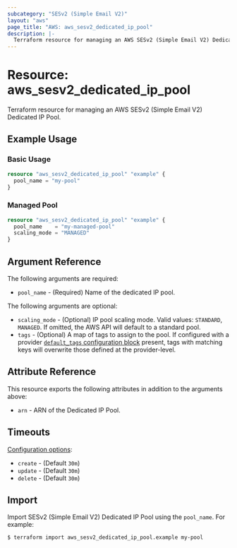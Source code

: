 ```yaml
---
subcategory: "SESv2 (Simple Email V2)"
layout: "aws"
page_title: "AWS: aws_sesv2_dedicated_ip_pool"
description: |-
  Terraform resource for managing an AWS SESv2 (Simple Email V2) Dedicated IP Pool.
---
```


# Resource: aws_sesv2_dedicated_ip_pool

Terraform resource for managing an AWS SESv2 (Simple Email V2) Dedicated IP Pool.

## Example Usage

### Basic Usage

```terraform
resource "aws_sesv2_dedicated_ip_pool" "example" {
  pool_name = "my-pool"
}
```

### Managed Pool

```terraform
resource "aws_sesv2_dedicated_ip_pool" "example" {
  pool_name    = "my-managed-pool"
  scaling_mode = "MANAGED"
}
```

## Argument Reference

The following arguments are required:

* `pool_name` - (Required) Name of the dedicated IP pool.

The following arguments are optional:

* `scaling_mode` - (Optional) IP pool scaling mode. Valid values: `STANDARD`, `MANAGED`. If omitted, the AWS API will default to a standard pool.
* `tags` - (Optional) A map of tags to assign to the pool. If configured with a provider [`default_tags` configuration block](https://registry.terraform.io/providers/hashicorp/aws/latest/docs#default_tags-configuration-block) present, tags with matching keys will overwrite those defined at the provider-level.

## Attribute Reference

This resource exports the following attributes in addition to the arguments above:

* `arn` - ARN of the Dedicated IP Pool.

## Timeouts

[Configuration options](https://developer.hashicorp.com/terraform/language/resources/syntax#operation-timeouts):

* `create` - (Default `30m`)
* `update` - (Default `30m`)
* `delete` - (Default `30m`)

## Import

Import SESv2 (Simple Email V2) Dedicated IP Pool using the `pool_name`. For example:

```
$ terraform import aws_sesv2_dedicated_ip_pool.example my-pool
```
